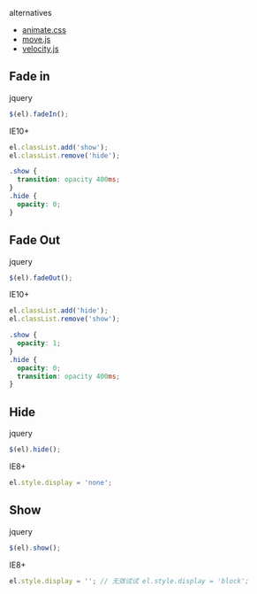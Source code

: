 alternatives  
- [animate.css](https://animate.style/)  
- [move.js](https://github.com/visionmedia/move.js)  
- [velocity.js](http://velocityjs.org/)  

## Fade in
jquery  
```js
$(el).fadeIn();
```

IE10+  
```js
el.classList.add('show');
el.classList.remove('hide');
```
```css
.show {
  transition: opacity 400ms;
}
.hide {
  opacity: 0;
}
```

## Fade Out
jquery  
```js
$(el).fadeOut();
```

IE10+  
```js
el.classList.add('hide');
el.classList.remove('show');
```
```css
.show {
  opacity: 1;
}
.hide {
  opacity: 0;
  transition: opacity 400ms;
}
```

## Hide
jquery  
```js
$(el).hide();
```

IE8+  
```js
el.style.display = 'none';
```

## Show
jquery  
```js
$(el).show();
```

IE8+  
```js
el.style.display = ''; // 无效试试 el.style.display = 'block';
```

